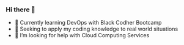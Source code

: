 ### Hi there 👋

- 🔭 Currently learning DevOps with Black Codher Bootcamp
- 🌱 Seeking to apply my coding knowledge to real world situations
- 🤔 I’m looking for help with Cloud Computing Services

<!--
**MoniqueOg/moniqueog** is a ✨ _special_ ✨ repository because its `README.md` (this file) appears on your GitHub profile.

** Here are some ideas to get you started:

- 👯 I’m looking to collaborate on ...
- 💬 Ask me about ...
- 📫 How to reach me: ...
- 😄 Pronouns: ...
- ⚡ Fun fact: ...
-->
